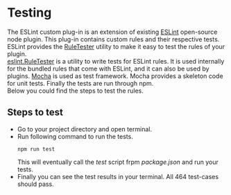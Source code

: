 # Testing

The ESLint custom plug-in is an extension of existing [ESLint](https://eslint.org/docs/developer-guide/working-with-plugins) open-source node plugin. This plug-in contains custom rules and their respective tests. ESLint provides the [RuleTester](https://eslint.org/docs/developer-guide/working-with-plugins#testing) utility to make it easy to test the rules of your plugin.<br/>
[eslint.RuleTester](https://eslint.org/docs/developer-guide/nodejs-api#ruletester) is a utility to write tests for ESLint rules. It is used internally for the bundled rules that come with ESLint, and it can also be used by plugins. [Mocha](https://mochajs.org/) is used as test framework. Mocha provides a skeleton code for unit tests. Finally the tests are run through npm.<br/>
Below you could find the steps to test the rules.

## Steps to test
* Go to your project directory and open terminal. 
* Run following command to run the tests.
    ```
    npm run test
    ```
  This will eventually call the *test* script frpm *package.json* and run your tests.
* Finally you can see the test results in your terminal. All 464 test-cases should pass.
